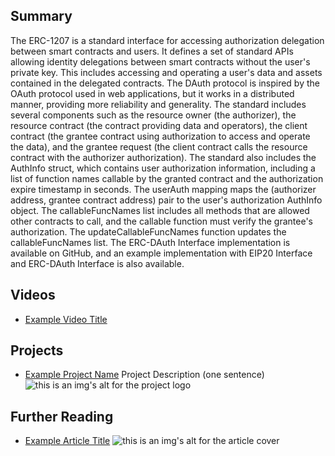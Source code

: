## Summary

The ERC-1207 is a standard interface for accessing authorization delegation between smart contracts and users. It defines a set of standard APIs allowing identity delegations between smart contracts without the user's private key. This includes accessing and operating a user's data and assets contained in the delegated contracts. The DAuth protocol is inspired by the OAuth protocol used in web applications, but it works in a distributed manner, providing more reliability and generality. The standard includes several components such as the resource owner (the authorizer), the resource contract (the contract providing data and operators), the client contract (the grantee contract using authorization to access and operate the data), and the grantee request (the client contract calls the resource contract with the authorizer authorization). The standard also includes the AuthInfo struct, which contains user authorization information, including a list of function names callable by the granted contract and the authorization expire timestamp in seconds. The userAuth mapping maps the (authorizer address, grantee contract address) pair to the user's authorization AuthInfo object. The callableFuncNames list includes all methods that are allowed other contracts to call, and the callable function must verify the grantee's authorization. The updateCallableFuncNames function updates the callableFuncNames list. The ERC-DAuth Interface implementation is available on GitHub, and an example implementation with EIP20 Interface and ERC-DAuth Interface is also available.

## Videos

- [Example Video Title](https://www.youtube.com/watch?v=TDGq4aeevgY)

## Projects

- [Example Project Name](https://xxxx.xxx/xxxxx) Project Description (one sentence) ![this is an img's alt for the project logo](https://xxxx.xxx/project-logo.xxx)

## Further Reading

- [Example Article Title](https://xxxx.xxx/xxxxx) ![this is an img's alt for the article cover](https://xxxx.xxx/article-cover.xxx)
